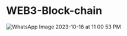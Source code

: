 # WEB3-Block-chain
![WhatsApp Image 2023-10-16 at 11 00 53 PM](https://github.com/krunalbhongade/WEB3-Block-chain/assets/126875304/3e4748f3-e71b-475f-815e-b017e7fa5595)
